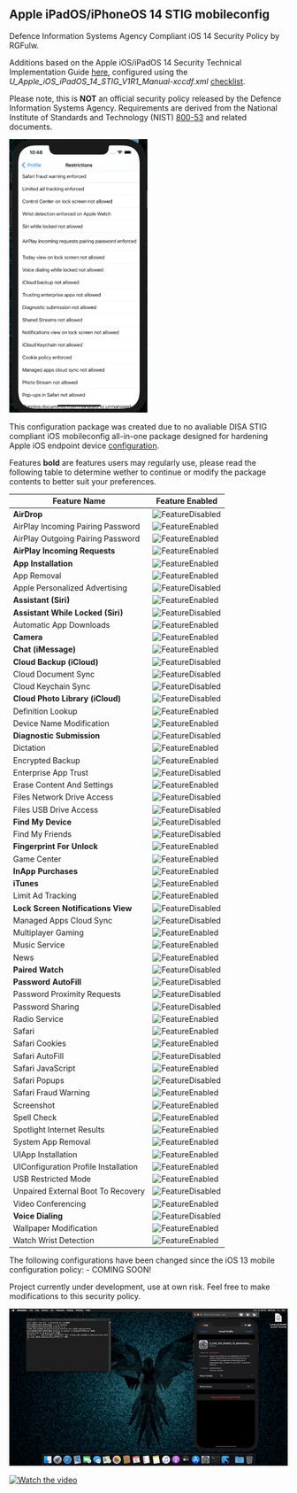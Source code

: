 <h2>Apple iPadOS/iPhoneOS 14 STIG mobileconfig</h2>


Defence Information Systems Agency Compliant iOS 14 Security Policy by RGFulw.

Additions based on the Apple iOS/iPadOS 14 Security Technical Implementation Guide [here](https://vaulted.io/library/disa-stigs-srgs/apple_iosipados_14_security_technical_implementation_guide), configured using the *U_Apple_iOS_iPadOS_14_STIG_V1R1_Manual-xccdf.xml* [checklist](https://stigviewer.com/stig/apple_iosipados_14/2021-02-24/MAC-3_Sensitive/xml).

Please note, this is **NOT** an official security policy released by the Defence Information Systems Agency. Requirements are derived from the National Institute of Standards and Technology (NIST) [800-53](https://csrc.nist.gov/publications/detail/sp/800-53/rev-5/final) and related documents.

<img src="./media/4b3968c92edc383fc063d68bdb4826b3f888d755.png" width="250px"/>

This configuration package was created due to no avaliable DISA STIG compliant iOS mobileconfig all-in-one package designed for hardening Apple iOS endpoint device [configuration](https://public.cyber.mil/stigs/downloads).

Features **bold** are features users may regularly use, please read the following table to determine wether to continue or modify the package contents to better suit your preferences.

Feature Name | Feature Enabled
------------ | ---------------- |
**AirDrop** | <img src="https://upload.wikimedia.org/wikipedia/commons/8/8f/Flat_cross_icon.svg" alt="FeatureDisabled" width="17px"/>
AirPlay Incoming Pairing Password | <img src="https://upload.wikimedia.org/wikipedia/commons/7/73/Flat_tick_icon.svg" alt="FeatureEnabled" width="17px"/>
AirPlay Outgoing Pairing Password | <img src="https://upload.wikimedia.org/wikipedia/commons/7/73/Flat_tick_icon.svg" alt="FeatureEnabled" width="17px"/>
**AirPlay Incoming Requests** | <img src="https://upload.wikimedia.org/wikipedia/commons/7/73/Flat_tick_icon.svg" alt="FeatureEnabled" width="17px"/>
**App Installation** | <img src="https://upload.wikimedia.org/wikipedia/commons/7/73/Flat_tick_icon.svg" alt="FeatureEnabled" width="17px"/>
App Removal | <img src="https://upload.wikimedia.org/wikipedia/commons/7/73/Flat_tick_icon.svg" alt="FeatureEnabled" width="17px"/>
Apple Personalized Advertising | <img src="https://upload.wikimedia.org/wikipedia/commons/8/8f/Flat_cross_icon.svg" alt="FeatureDisabled" width="17px"/>
**Assistant (Siri)** | <img src="https://upload.wikimedia.org/wikipedia/commons/7/73/Flat_tick_icon.svg" alt="FeatureEnabled" width="17px"/>
**Assistant While Locked (Siri)** | <img src="https://upload.wikimedia.org/wikipedia/commons/8/8f/Flat_cross_icon.svg" alt="FeatureDisabled" width="17px"/>
Automatic App Downloads | <img src="https://upload.wikimedia.org/wikipedia/commons/7/73/Flat_tick_icon.svg" alt="FeatureEnabled" width="17px"/>
**Camera** | <img src="https://upload.wikimedia.org/wikipedia/commons/7/73/Flat_tick_icon.svg" alt="FeatureEnabled" width="17px"/>
**Chat (iMessage)** | <img src="https://upload.wikimedia.org/wikipedia/commons/7/73/Flat_tick_icon.svg" alt="FeatureEnabled" width="17px"/>
**Cloud Backup (iCloud)** | <img src="https://upload.wikimedia.org/wikipedia/commons/8/8f/Flat_cross_icon.svg" alt="FeatureDisabled" width="17px"/>
Cloud Document Sync | <img src="https://upload.wikimedia.org/wikipedia/commons/8/8f/Flat_cross_icon.svg" alt="FeatureDisabled" width="17px"/>
Cloud Keychain Sync | <img src="https://upload.wikimedia.org/wikipedia/commons/8/8f/Flat_cross_icon.svg" alt="FeatureDisabled" width="17px"/>
**Cloud Photo Library (iCloud)** | <img src="https://upload.wikimedia.org/wikipedia/commons/8/8f/Flat_cross_icon.svg" alt="FeatureDisabled" width="17px"/>
Definition Lookup | <img src="https://upload.wikimedia.org/wikipedia/commons/7/73/Flat_tick_icon.svg" alt="FeatureEnabled" width="17px"/>
Device Name Modification | <img src="https://upload.wikimedia.org/wikipedia/commons/7/73/Flat_tick_icon.svg" alt="FeatureEnabled" width="17px"/>
**Diagnostic Submission** | <img src="https://upload.wikimedia.org/wikipedia/commons/8/8f/Flat_cross_icon.svg" alt="FeatureDisabled" width="17px"/>
Dictation | <img src="https://upload.wikimedia.org/wikipedia/commons/7/73/Flat_tick_icon.svg" alt="FeatureEnabled" width="17px"/>
Encrypted Backup | <img src="https://upload.wikimedia.org/wikipedia/commons/7/73/Flat_tick_icon.svg" alt="FeatureEnabled" width="17px"/>
Enterprise App Trust | <img src="https://upload.wikimedia.org/wikipedia/commons/8/8f/Flat_cross_icon.svg" alt="FeatureDisabled" width="17px"/>
Erase Content And Settings | <img src="https://upload.wikimedia.org/wikipedia/commons/7/73/Flat_tick_icon.svg" alt="FeatureEnabled" width="17px"/>
Files Network Drive Access | <img src="https://upload.wikimedia.org/wikipedia/commons/8/8f/Flat_cross_icon.svg" alt="FeatureDisabled" width="17px"/>
Files USB Drive Access | <img src="https://upload.wikimedia.org/wikipedia/commons/8/8f/Flat_cross_icon.svg" alt="FeatureDisabled" width="17px"/>
**Find My Device** | <img src="https://upload.wikimedia.org/wikipedia/commons/8/8f/Flat_cross_icon.svg" alt="FeatureDisabled" width="17px"/>
Find My Friends | <img src="https://upload.wikimedia.org/wikipedia/commons/8/8f/Flat_cross_icon.svg" alt="FeatureDisabled" width="17px"/>
**Fingerprint For Unlock** | <img src="https://upload.wikimedia.org/wikipedia/commons/7/73/Flat_tick_icon.svg" alt="FeatureEnabled" width="17px"/>
Game Center | <img src="https://upload.wikimedia.org/wikipedia/commons/7/73/Flat_tick_icon.svg" alt="FeatureEnabled" width="17px"/>
**InApp Purchases** | <img src="https://upload.wikimedia.org/wikipedia/commons/7/73/Flat_tick_icon.svg" alt="FeatureEnabled" width="17px"/>
**iTunes** | <img src="https://upload.wikimedia.org/wikipedia/commons/7/73/Flat_tick_icon.svg" alt="FeatureEnabled" width="17px"/>
Limit Ad Tracking | <img src="https://upload.wikimedia.org/wikipedia/commons/7/73/Flat_tick_icon.svg" alt="FeatureEnabled" width="17px"/>
**Lock Screen Notifications View** | <img src="https://upload.wikimedia.org/wikipedia/commons/8/8f/Flat_cross_icon.svg" alt="FeatureDisabled" width="17px"/>
Managed Apps Cloud Sync | <img src="https://upload.wikimedia.org/wikipedia/commons/8/8f/Flat_cross_icon.svg" alt="FeatureDisabled" width="17px"/>
Multiplayer Gaming | <img src="https://upload.wikimedia.org/wikipedia/commons/7/73/Flat_tick_icon.svg" alt="FeatureEnabled" width="17px"/>
Music Service | <img src="https://upload.wikimedia.org/wikipedia/commons/7/73/Flat_tick_icon.svg" alt="FeatureEnabled" width="17px"/>
News | <img src="https://upload.wikimedia.org/wikipedia/commons/7/73/Flat_tick_icon.svg" alt="FeatureEnabled" width="17px"/>
**Paired Watch** | <img src="https://upload.wikimedia.org/wikipedia/commons/8/8f/Flat_cross_icon.svg" alt="FeatureDisabled" width="17px"/>
**Password AutoFill** | <img src="https://upload.wikimedia.org/wikipedia/commons/8/8f/Flat_cross_icon.svg" alt="FeatureDisabled" width="17px"/>
Password Proximity Requests | <img src="https://upload.wikimedia.org/wikipedia/commons/8/8f/Flat_cross_icon.svg" alt="FeatureDisabled" width="17px"/>
Password Sharing | <img src="https://upload.wikimedia.org/wikipedia/commons/8/8f/Flat_cross_icon.svg" alt="FeatureDisabled" width="17px"/>
Radio Service | <img src="https://upload.wikimedia.org/wikipedia/commons/7/73/Flat_tick_icon.svg" alt="FeatureEnabled" width="17px"/>
Safari | <img src="https://upload.wikimedia.org/wikipedia/commons/7/73/Flat_tick_icon.svg" alt="FeatureEnabled" width="17px"/>
Safari Cookies | <img src="https://upload.wikimedia.org/wikipedia/commons/7/73/Flat_tick_icon.svg" alt="FeatureEnabled" width="17px"/>
Safari AutoFill | <img src="https://upload.wikimedia.org/wikipedia/commons/8/8f/Flat_cross_icon.svg" alt="FeatureDisabled" width="17px"/>
Safari JavaScript | <img src="https://upload.wikimedia.org/wikipedia/commons/7/73/Flat_tick_icon.svg" alt="FeatureEnabled" width="17px"/>
Safari Popups | <img src="https://upload.wikimedia.org/wikipedia/commons/8/8f/Flat_cross_icon.svg" alt="FeatureDisabled" width="17px"/>
Safari Fraud Warning | <img src="https://upload.wikimedia.org/wikipedia/commons/7/73/Flat_tick_icon.svg" alt="FeatureEnabled" width="17px"/>
Screenshot | <img src="https://upload.wikimedia.org/wikipedia/commons/7/73/Flat_tick_icon.svg" alt="FeatureEnabled" width="17px"/>
Spell Check | <img src="https://upload.wikimedia.org/wikipedia/commons/7/73/Flat_tick_icon.svg" alt="FeatureEnabled" width="17px"/>
Spotlight Internet Results | <img src="https://upload.wikimedia.org/wikipedia/commons/7/73/Flat_tick_icon.svg" alt="FeatureEnabled" width="17px"/>
System App Removal | <img src="https://upload.wikimedia.org/wikipedia/commons/7/73/Flat_tick_icon.svg" alt="FeatureEnabled" width="17px"/>
UIApp Installation | <img src="https://upload.wikimedia.org/wikipedia/commons/7/73/Flat_tick_icon.svg" alt="FeatureEnabled" width="17px"/>
UIConfiguration Profile Installation | <img src="https://upload.wikimedia.org/wikipedia/commons/7/73/Flat_tick_icon.svg" alt="FeatureEnabled" width="17px"/>
USB Restricted Mode | <img src="https://upload.wikimedia.org/wikipedia/commons/7/73/Flat_tick_icon.svg" alt="FeatureEnabled" width="17px"/>
Unpaired External Boot To Recovery | <img src="https://upload.wikimedia.org/wikipedia/commons/8/8f/Flat_cross_icon.svg" alt="FeatureDisabled" width="17px"/>
Video Conferencing | <img src="https://upload.wikimedia.org/wikipedia/commons/7/73/Flat_tick_icon.svg" alt="FeatureEnabled" width="17px"/>
**Voice Dialing** | <img src="https://upload.wikimedia.org/wikipedia/commons/8/8f/Flat_cross_icon.svg" alt="FeatureDisabled" width="17px"/>
Wallpaper Modification | <img src="https://upload.wikimedia.org/wikipedia/commons/7/73/Flat_tick_icon.svg" alt="FeatureEnabled" width="17px"/>
Watch Wrist Detection | <img src="https://upload.wikimedia.org/wikipedia/commons/7/73/Flat_tick_icon.svg" alt="FeatureEnabled" width="17px"/>



The following configurations have been changed since the iOS 13 mobile configuration policy: -
COMING SOON!


Project currently under development, use at own risk.
Feel free to make modifications to this security policy.

[![Watch the video](./media/f50291c07544c2882f8bdf324ded7ca887c831f7.png)](https://youtu.be/RpyJ_l9gflg)

[![Watch the video]()](https://youtu.be/Aj9NyRTDb-4)